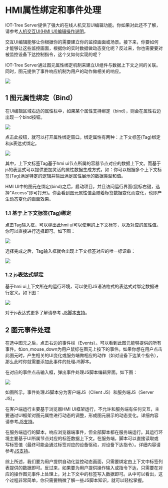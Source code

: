 HMI属性绑定和事件处理
==


IOT-Tree Server提供了强大的在线人机交互UI编辑功能。你如果对此还不了解，请参考[人机交互UI(HMI UI)编辑操作说明][qn_hmi_edit]。

交互UI编辑能够让你根据你的需要建立你的监控画面或场景。接下来，你要如何才能够让这些监控画面，根据你的实时数据做动态变化呢？反过来，你也需要要对被监控设备下达控制指令，这个又如何实现的呢？

IOT-Tree Server通过图元属性绑定机制来建立UI组件与数据上下文之间的关联。同时，图元提供了事件响应机制为用户的动作做相关的响应。




<img src="../img/hmi/h012.png"/>


## 1 图元属性绑定（Bind）

在UI编辑区域右边的属性栏中，如果某个属性支持绑定（bind），则会在属性右边出现一个bind按钮。



<img src="../img/hmi_bind1.png">


点击此按钮，就可以打开属性绑定窗口。绑定属性有两种：上下文标签(Tag)绑定和js表达式绑定。




<img src="../img/hmi_bind2.png">


其中，上下文标签Tag基于hmi ui节点所属的容器节点对应的数据上下文。而基于js的表达式可以提供更加灵活的属性数据生成方式，如：你可以根据多个上下文标签(Tag)满足特定的逻辑并输出满足属性展示的数据类型和值。

HMI UI中的图元在绑定(bind)之后，启动项目，并且访问运行界面(鼠标右键，选择"Access"即可打开)。你会看到图元属性值会随着标签数据变化而变化，也即产生动态变化的画面效果。





### 1.1 基于上下文标签(Tag)绑定

点击Tag输入框，可以弹出此hmi ui可以使用的上下文标签，以及对应的属性值。你可以直接进行选择即可。如下图：



<img src="../img/hmi_bind3.png">


选择完成之后，Tag输入框就会出现上下文标签对应的唯一标识串：



<img src="../img/hmi_bind4.png">


### 1.2 js表达式绑定

基于hmi ui上下文所在的运行环境，可以使用JS语法格式的表达式对绑定数据进行定义。如下图：


<img src="../img/hmi_bind5.png">


对于js表达式更多了解请参考 [JS脚本支持][qn_js_exp]。





## 2 图元事件处理

在选中图元之后，点击右边的事件栏（Events）。可以看到此图元能够提供的所有事件。如on_mouse_down为用户鼠标在图元上按下的事件。如果你想在用户点击此图元时，产生相关的UI变化或服务端做相应的动作（如对设备下达某个指令），那么此时你就需要添加此事件的处理JS脚本。

在对应的事件点击输入框，弹出事件处理JS脚本编辑界面。如下图：



<img src="../img/hmi_bind_evt1.png">


如图所示，事件处理JS脚本分为客户端JS（Client JS）和服务端JS（Server JS）。

在客户端运行主要基于浏览器HMI UI框架运行，不允许和服务端有任何交互，主要通过UI框架对图元属性进行动态的调整，形成图元展示的动态变化。详细内容请参考[JS支持][qn_js_exp]。

在服务端运行的脚本，响应浏览器端事件，但全部脚本都在服务端运行。其运行环境主要基于UI所属节点对应的标签数据上下文。在服务端，脚本可以直接读取或写标签值（最终可能会通过标签对应的设备驱动，对设备下达指令）。详细内容请参考[JS支持][qn_js_exp]。

综上所述，我们要为用户提供自动化监控动态画面，只需要绑定由上下文中标签列表提供的数据即可。反过来，如果要为用户提供操作输入或指令下达，只需要在对应的操作图元事件上处理上，对上下文中的标签写入数据即可。从中可以看出，这个过程非常简单，你只需要稍微了解一些JS脚本知识，就可以轻松掌握。




[qn_js_exp]: ../js/index.md
[adv_js_exp]: ../advanced/adv_js_exp.md
[qn_hmi_edit]: ./hmi_edit.md
